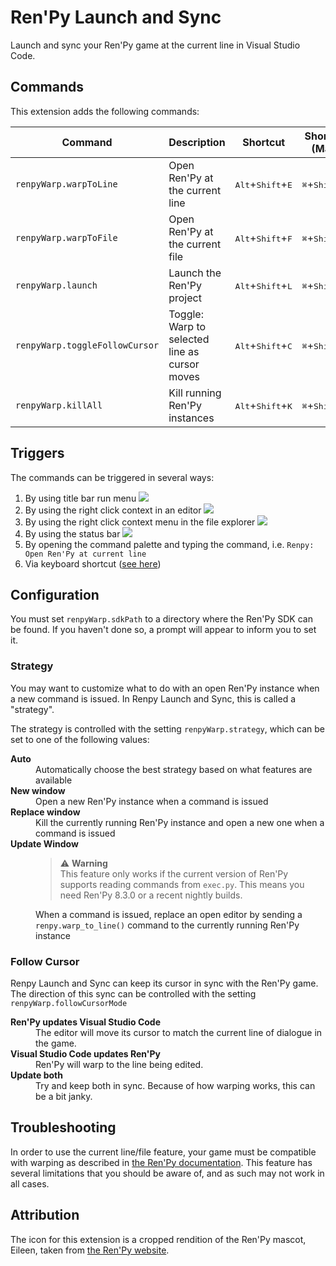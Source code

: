 # Ren'Py Launch and Sync

Launch and sync your Ren'Py game at the current line in Visual Studio Code.

## Commands

This extension adds the following commands:

| Command                        | Description                                   | Shortcut                                     | Shortcut (Mac)                             |
| ------------------------------ | --------------------------------------------- | -------------------------------------------- | ------------------------------------------ |
| `renpyWarp.warpToLine`         | Open Ren'Py at the current line               | <kbd>Alt</kbd>+<kbd>Shift</kbd>+<kbd>E</kbd> | <kbd>⌘</kbd>+<kbd>Shift</kbd>+<kbd>E</kbd> |
| `renpyWarp.warpToFile`         | Open Ren'Py at the current file               | <kbd>Alt</kbd>+<kbd>Shift</kbd>+<kbd>F</kbd> | <kbd>⌘</kbd>+<kbd>Shift</kbd>+<kbd>F</kbd> |
| `renpyWarp.launch`             | Launch the Ren'Py project                     | <kbd>Alt</kbd>+<kbd>Shift</kbd>+<kbd>L</kbd> | <kbd>⌘</kbd>+<kbd>Shift</kbd>+<kbd>L</kbd> |
| `renpyWarp.toggleFollowCursor` | Toggle: Warp to selected line as cursor moves | <kbd>Alt</kbd>+<kbd>Shift</kbd>+<kbd>C</kbd> | <kbd>⌘</kbd>+<kbd>Shift</kbd>+<kbd>C</kbd> |
| `renpyWarp.killAll`            | Kill running Ren'Py instances                 | <kbd>Alt</kbd>+<kbd>Shift</kbd>+<kbd>K</kbd> | <kbd>⌘</kbd>+<kbd>Shift</kbd>+<kbd>K</kbd> |

## Triggers

The commands can be triggered in several ways:

1. By using title bar run menu ![](images/tab_bar.png)
2. By using the right click context in an editor ![](images/editor_context.png)
3. By using the right click context menu in the file explorer
   ![](images/explorer_context.png)
4. By using the status bar ![](images/status_bar.png)
5. By opening the command palette and typing the command, i.e.
   `Renpy: Open Ren'Py at current line`
6. Via keyboard shortcut ([see here](#commands))

## Configuration

You must set <code codesetting="renpyWarp.sdkPath">renpyWarp.sdkPath</code> to a
directory where the Ren'Py SDK can be found. If you haven't done so, a prompt
will appear to inform you to set it.

### Strategy

You may want to customize what to do with an open Ren'Py instance when a new
command is issued. In Renpy Launch and Sync, this is called a "strategy".

The strategy is controlled with the setting
<code codesetting="renpyWarp.strategy">renpyWarp.strategy</code>, which can be
set to one of the following values:

<dl>
   <dt><strong>Auto</strong></dt>
   <dd>
      Automatically choose the best strategy based on what features are available
   </dd>
   <dt><strong>New window</strong></dt>
   <dd>
      Open a new Ren'Py instance when a command is issued
   </dd>
   <dt><strong>Replace window</strong></dt>
   <dd>
      Kill the currently running Ren'Py instance and open a new one when a 
      command is issued
   </dd>
   <dt><strong>Update Window</strong></dt>
   <dd>
      <blockquote>
         ⚠️ <b>Warning</b><br>
         This feature only works if the current version of Ren'Py supports
         reading commands from <code>exec.py</code>. This means you need Ren'Py
         8.3.0 or a recent nightly builds.
      </blockquote>
      <p>
         When a command is issued, replace an open editor by sending a
         <code>renpy.warp_to_line()</code> command to the currently running 
         Ren'Py instance
      </p>
   </dd>
</dl>

### Follow Cursor

Renpy Launch and Sync can keep its cursor in sync with the Ren'Py game. The
direction of this sync can be controlled with the setting
<code codesetting="renpyWarp.followCursorMode">renpyWarp.followCursorMode</code>

<dl>
   <dt><strong>Ren'Py updates Visual Studio Code</strong></dt>
   <dd>The editor will move its cursor to match the current line of dialogue in the game.</dd>
   <dt><strong>Visual Studio Code updates Ren'Py</strong></dt>
   <dd>Ren'Py will warp to the line being edited.</dd>
   <dt><strong>Update both</strong></dt>
   <dd>Try and keep both in sync. Because of how warping works, this can be a bit janky.</dd>
</dl>

## Troubleshooting

In order to use the current line/file feature, your game must be compatible with
warping as described in [the Ren'Py
documentation](https://www.renpy.org/doc/html/developer_tools.html#warping-to-a-line).
This feature has several limitations that you should be aware of, and as such
may not work in all cases.

## Attribution

The icon for this extension is a cropped rendition of the Ren'Py mascot, Eileen,
taken from [the Ren'Py website](https://www.renpy.org/artcard.html).
